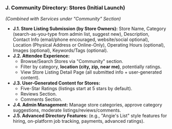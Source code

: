 ### J. Community Directory: Stores (Initial Launch)
*(Combined with Services under "Community" Section)*
* **J.1. Store Listing Submission (by Store Owners):** Store Name, Category (search-as-you-type from admin list, suggest new), Description, Contact Info (email/phone encouraged, website/social optional), Location (Physical Address or Online-Only), Operating Hours (optional), Images (optional), Keywords/Tags (optional).
* **J.2. Attendee Experience:**
    * Browse/Search Stores via "Community" section.
    * Filter by category, **location (city, zip, near me)**, potentially ratings.
    * View Store Listing Detail Page (all submitted info + user-generated content).
* **J.3. User-Generated Content for Stores:**
    * Five-Star Ratings (listings start at 5 stars by default).
    * Reviews Section.
    * Comments Section.
* **J.4. Admin Management:** Manage store categories, approve category suggestions, moderate listings/reviews/comments.
* **J.5. Advanced Directory Features:** (e.g., "Angie's List" style features for hiring, on-platform job tracking, payments, advanced ratings). 